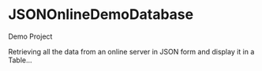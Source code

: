 # JSONOnlineDemoDatabase

Demo Project

Retrieving all the data from an online server in JSON form and display it in a Table...
